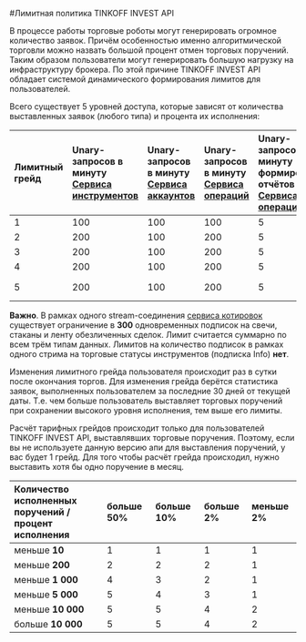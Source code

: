 #Лимитная политика TINKOFF INVEST API

В процессе работы торговые роботы могут генерировать огромное количество заявок. Причём особенностью именно 
алгоритмической торговли можно назвать большой процент отмен торговых поручений. Таким образом пользователи 
могут генерировать большую нагрузку на инфраструктуру брокера. По этой причине TINKOFF INVEST API 
обладает системой динамического формирования лимитов для пользователей. 

Всего существует 5 уровней доступа, которые зависят от количества выставленных заявок (любого типа) и
процента их исполнения:

| Лимитный грейд | Unary-запросов в минуту</br>[Сервиса инструментов](/investAPI/head-instruments/) | Unary-запросов в минуту</br>[Сервиса аккаунтов](/investAPI/head-users/) | Unary-запросов в минуту</br>[Сервиса операций](/investAPI/head-operations/) | Unary-запросов в минуту формирования отчётов </br>[Сервиса операций](/investAPI/head-operations/) | Unary-запросов в минуту</br>[Сервиса котировок](/investAPI/head-marketdata/) | Unary-запросов в минуту</br>[Сервиса стоп-заявок](/investAPI/head-stoporders/) | Unary-запросов в минуту</br>[Песочницы](/investAPI/head-sandbox/) | Активных stream-соединений</br>[Сервиса котировок](/investAPI/head-marketdata/) | Активных stream-соединений</br>[Сервиса торговых поручений](/investAPI/head-orders/) | Unary-запросов в минуту</br>[Сервиса торговых поручений](/investAPI/head-orders/)
| :------------- | :-------------- | :-------------- | :-------------- | :-------------- | :-------------- | :-------------- | :-------------- | :-------------- | :-------------- | :-------------- |
| 1              | 100             | 100             | 100             | 5 |100             | 10              | 100             | 2               | 1               | 100              |
| 2              | 200             | 100             | 200             | 5 | 200             | 20              | 200             | 4               | 1               | 100              |
| 3              | 200             | 100             | 200             | 5 | 300             | 30              | 200             | 5               | 1               | 100             |
| 4              | 200             | 100             | 200             | 5 | 300             | 40              | 200             | 16              | 1               | 200             |
| 5              | 200             | 100             | 200   	       | 5 | 300             | 50              | 200             | Не ограничено   | 1               | 300             |

**Важно**. В рамках одного stream-соединения [сервиса котировок](/investAPI/head-marketdata/) существует 
ограничение в **300** одновременных подписок на свечи, стаканы и ленту обезличенных сделок. Лимит считается
суммарно по всем трём типам данных. Лимитов на количество подписок в рамках одного стрима на торговые
статусы инструментов (подписка Info) **нет**. 

Изменения лимитного грейда пользователя происходит раз в сутки после окончания торгов. Для изменения
грейда берётся статистика заявок, выполненных пользователем за последние 30 дней от текущей даты. 
Т.е. чем больше пользователь выставляет торговых поручений при сохранении высокого уровня исполнения, 
тем выше его лимиты.

Расчёт тарифных грейдов происходит только для пользователей TINKOFF INVEST API,
выставлявших торговые поручения. Поэтому, если вы не используете данную
версию апи для выставления поручений, у вас будет 1 грейд. 
Для того чтобы расчёт грейда происходил, нужно выставить хотя бы одно поручение
в месяц.

| Количество исполненных поручений / </br> процент исполнения | больше 50% | больше 10% | больше 2% | меньше 2% |
| :-------------------- | :--------- | :--------- | :--------- | :--------- |
| меньше **10**         | 1          | 1          | 1          | 1          | 
| меньше **200**        | 2          | 2          | 2          | 1          | 
| меньше **1 000**      | 4          | 3          | 2          | 1          | 
| меньше **5 000**      | 5          | 4          | 3          | 1          | 
| меньше **10 000**     | 5          | 5          | 4          | 2          | 
| больше **10 000**     | 5          | 5          | 4          | 2          | 
